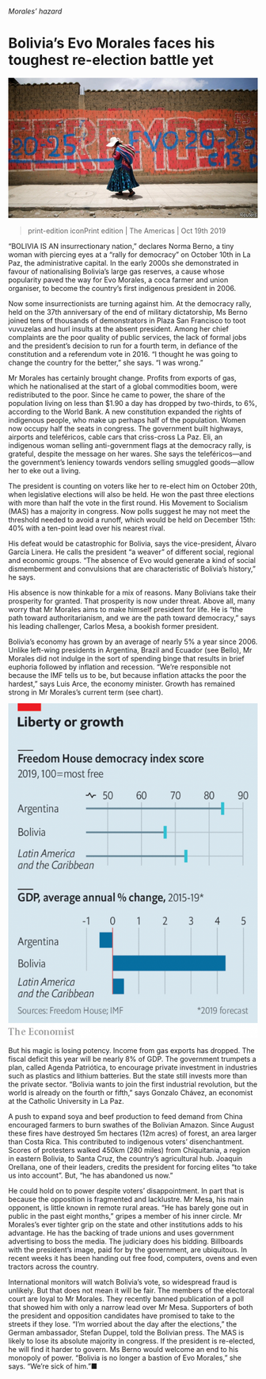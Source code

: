 ###### Morales’ hazard

# Bolivia’s Evo Morales faces his toughest re-election battle yet 

![image](images/20191019_amp502.jpg) 

> print-edition iconPrint edition | The Americas | Oct 19th 2019 

“BOLIVIA IS AN insurrectionary nation,” declares Norma Berno, a tiny woman with piercing eyes at a “rally for democracy” on October 10th in La Paz, the administrative capital. In the early 2000s she demonstrated in favour of nationalising Bolivia’s large gas reserves, a cause whose popularity paved the way for Evo Morales, a coca farmer and union organiser, to become the country’s first indigenous president in 2006. 

Now some insurrectionists are turning against him. At the democracy rally, held on the 37th anniversary of the end of military dictatorship, Ms Berno joined tens of thousands of demonstrators in Plaza San Francisco to toot vuvuzelas and hurl insults at the absent president. Among her chief complaints are the poor quality of public services, the lack of formal jobs and the president’s decision to run for a fourth term, in defiance of the constitution and a referendum vote in 2016. “I thought he was going to change the country for the better,” she says. “I was wrong.” 

Mr Morales has certainly brought change. Profits from exports of gas, which he nationalised at the start of a global commodities boom, were redistributed to the poor. Since he came to power, the share of the population living on less than $1.90 a day has dropped by two-thirds, to 6%, according to the World Bank. A new constitution expanded the rights of indigenous people, who make up perhaps half of the population. Women now occupy half the seats in congress. The government built highways, airports and teleféricos, cable cars that criss-cross La Paz. Eli, an indigenous woman selling anti-government flags at the democracy rally, is grateful, despite the message on her wares. She says the teleféricos—and the government’s leniency towards vendors selling smuggled goods—allow her to eke out a living. 

The president is counting on voters like her to re-elect him on October 20th, when legislative elections will also be held. He won the past three elections with more than half the vote in the first round. His Movement to Socialism (MAS) has a majority in congress. Now polls suggest he may not meet the threshold needed to avoid a runoff, which would be held on December 15th: 40% with a ten-point lead over his nearest rival. 

His defeat would be catastrophic for Bolivia, says the vice-president, Álvaro García Linera. He calls the president “a weaver” of different social, regional and economic groups. “The absence of Evo would generate a kind of social dismemberment and convulsions that are characteristic of Bolivia’s history,” he says. 

His absence is now thinkable for a mix of reasons. Many Bolivians take their prosperity for granted. That prosperity is now under threat. Above all, many worry that Mr Morales aims to make himself president for life. He is “the path toward authoritarianism, and we are the path toward democracy,” says his leading challenger, Carlos Mesa, a bookish former president. 

Bolivia’s economy has grown by an average of nearly 5% a year since 2006. Unlike left-wing presidents in Argentina, Brazil and Ecuador (see Bello), Mr Morales did not indulge in the sort of spending binge that results in brief euphoria followed by inflation and recession. “We’re responsible not because the IMF tells us to be, but because inflation attacks the poor the hardest,” says Luis Arce, the economy minister. Growth has remained strong in Mr Morales’s current term (see chart). 

![image](images/20191019_AMC318.png) 

But his magic is losing potency. Income from gas exports has dropped. The fiscal deficit this year will be nearly 8% of GDP. The government trumpets a plan, called Agenda Patriótica, to encourage private investment in industries such as plastics and lithium batteries. But the state still invests more than the private sector. “Bolivia wants to join the first industrial revolution, but the world is already on the fourth or fifth,” says Gonzalo Chávez, an economist at the Catholic University in La Paz. 

A push to expand soya and beef production to feed demand from China encouraged farmers to burn swathes of the Bolivian Amazon. Since August these fires have destroyed 5m hectares (12m acres) of forest, an area larger than Costa Rica. This contributed to indigenous voters’ disenchantment. Scores of protesters walked 450km (280 miles) from Chiquitania, a region in eastern Bolivia, to Santa Cruz, the country’s agricultural hub. Joaquín Orellana, one of their leaders, credits the president for forcing elites “to take us into account”. But, “he has abandoned us now.” 

He could hold on to power despite voters’ disappointment. In part that is because the opposition is fragmented and lacklustre. Mr Mesa, his main opponent, is little known in remote rural areas. “He has barely gone out in public in the past eight months,” gripes a member of his inner circle. Mr Morales’s ever tighter grip on the state and other institutions adds to his advantage. He has the backing of trade unions and uses government advertising to boss the media. The judiciary does his bidding. Billboards with the president’s image, paid for by the government, are ubiquitous. In recent weeks it has been handing out free food, computers, ovens and even tractors across the country. 

International monitors will watch Bolivia’s vote, so widespread fraud is unlikely. But that does not mean it will be fair. The members of the electoral court are loyal to Mr Morales. They recently banned publication of a poll that showed him with only a narrow lead over Mr Mesa. Supporters of both the president and opposition candidates have promised to take to the streets if they lose. “I’m worried about the day after the elections,” the German ambassador, Stefan Duppel, told the Bolivian press. The MAS is likely to lose its absolute majority in congress. If the president is re-elected, he will find it harder to govern. Ms Berno would welcome an end to his monopoly of power. “Bolivia is no longer a bastion of Evo Morales,” she says. “We’re sick of him.”■ 

